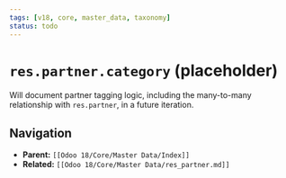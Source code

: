 ```yaml
---
tags: [v18, core, master_data, taxonomy]
status: todo
---
```


# `res.partner.category` (placeholder)

Will document partner tagging logic, including the many-to-many relationship with `res.partner`, in a future iteration.

## Navigation
- **Parent:** `[[Odoo 18/Core/Master Data/Index]]`
- **Related:** `[[Odoo 18/Core/Master Data/res_partner.md]]`
